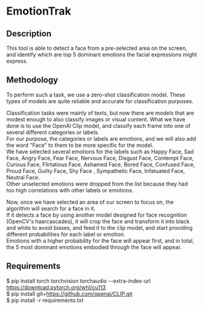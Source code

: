 # EmotionTrak

## Description
This tool is able to detect a face from a pre-selected area on the screen, and identify which are top 5 dominant emotions the facial expressions might express.

## Methodology
To perform such a task, we use a zero-shot classification model. These types of models are quite reliable and accurate for classification purposes.   
     
Classification tasks were mainly of texts, but now there are models that are modest enough to also classify images or visual content. What we have done is to use the OpenAI Clip model, and classify each frame into one of several different categories or labels.   
For our purpose, the categories or labels are emotions, and we will also add the word "Face" to them to be more specific for the model.   
We have selected several emotions for the labels such as Happy Face, Sad Face, Angry Face, Fear Face, Nervous Face, Disgust Face, Contempt Face, Curious Face, Flirtatious Face, Ashamed Face, Bored Face, Confused Face, Proud Face, Guilty Face, Shy Face , Sympathetic Face, Infatuated Face, Neutral Face.    
Other unselected emotions were dropped from the list because they had too high correlations with other labels or emotions.   
    
Now, once we have selected an area of our screen to focus on, the algorithm will search for a face in it.    
If it detects a face by using another model designed for face recognition (OpenCV's haarcascades), it will crop the face and transform it into black and white to avoid biases, and feed it to the clip model, and start providing different probabilities for each label or emotion.   
Emotions with a higher probability for the face will appear first, and in total, the 5 most dominant emotions embodied through the face will appear.   

## Requirements
$ pip install torch torchvision torchaudio --extra-index-url https://download.pytorch.org/whl/cu113   
$ pip install git+https://github.com/openai/CLIP.git   
$ pip install -r requirements.txt   

